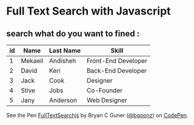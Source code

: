 Full Text Search with Javascript
================================

search what do you want to fined :
----------------------------------

<table><thead><tr class="header"><th>id</th><th>Name</th><th>Last Name</th><th>Skill</th></tr></thead><tbody><tr class="odd"><td>1</td><td>Mekaeil</td><td>Andisheh</td><td>Front-End Developer</td></tr><tr class="even"><td>2</td><td>David</td><td>Keri</td><td>Back-End Developer</td></tr><tr class="odd"><td>3</td><td>Jack</td><td>Cook</td><td>Designer</td></tr><tr class="even"><td>4</td><td>Stive</td><td>Jobs</td><td>Co-Founder</td></tr><tr class="odd"><td>5</td><td>Jany</td><td>Anderson</td><td>Web Designer</td></tr></tbody></table>

See the Pen [FullTextSearchjs](https://codepen.io/bgoonz/pen/QWvMWoQ) by Bryan C Guner ([@bgoonz](https://codepen.io/bgoonz)) on [CodePen](https://codepen.io).
